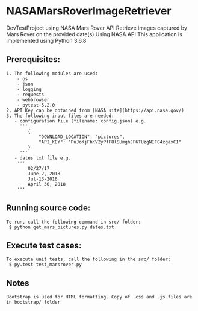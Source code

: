 # NASAMarsRoverImageRetriever
DevTestProject using NASA Mars Rover API
Retrieve images captured by Mars Rover on the provided date(s) Using NASA API
This application is implemented using Python 3.6.8

## Prerequisites:
	1. The following modules are used:
	    - os
	    - json
	    - logging
	    - requests
	    - webbrowser
	    - pytest-5.2.0
	2. API Key can be obtained from [NASA site](https://api.nasa.gov/)
	3. The following input files are needed:
	   - configuration file (filename: config.json) e.g.
	   	 '''
			{
			    "DOWNLOAD_LOCATION": "pictures",
			    "API_KEY": "PuJoKjFhKV2yPfF8lSUmghJF6TUzgNIFC4zgaxCI"
			}
	   	 '''
	   - dates txt file e.g.
   		'''
			02/27/17
			June 2, 2018
			Jul-13-2016
			April 30, 2018
   		'''

## Running source code:
	To run, call the following command in src/ folder:
	 $ python get_mars_pictures.py dates.txt

## Execute test cases:
	To execute unit tests, call the following in the src/ folder:
	 $ py.test test_marsrover.py

## Notes
	Bootstrap is used for HTML formatting. Copy of .css and .js files are in bootstrap/ folder

